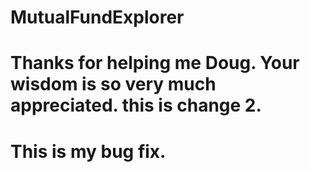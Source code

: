 # MutualFundExplorer

# Thanks for helping me Doug.  Your wisdom is so very much appreciated.  this is change 2.
# This is my bug fix.